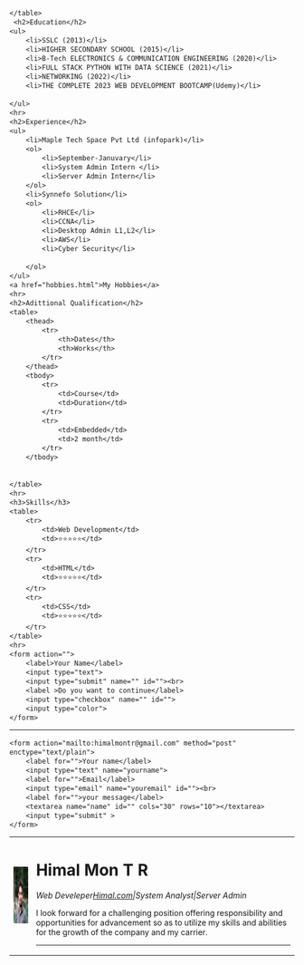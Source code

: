 <!DOCTYPE html>
<html lang="en">
<head>
    <meta charset="UTF-8">
    <meta http-equiv="X-UA-Compatible" content="IE=edge">
    <meta name="viewport" content="width=device-width, initial-scale=1.0">
    <title>Himals website</title>
</head>
<body>
    <table cellspacing="20">
        <tr>
            <td><img src="Himal.jpg" alt="himal profile picture" height="100px"></td>
            <td> <h1>Himal Mon T R</h1>
                <p><em>Web Develeper<a href="www.himal.com">Himal.com</a>|System Analyst|Server Admin</em></p>
                <p>I look forward for a challenging position offering responsibility and opportunities for advancement so as to utilize my skills and abilities for the growth of the company and my carrier.</p>
                <hr>
            </td>
        </tr>
        
    </table>
     <h2>Education</h2>
    <ul>
        <li>SSLC (2013)</li>
        <li>HIGHER SECONDARY SCHOOL (2015)</li>
        <li>B-Tech ELECTRONICS & COMMUNICATION ENGINEERING (2020)</li>
        <li>FULL STACK PYTHON WITH DATA SCIENCE (2021)</li>
        <li>NETWORKING (2022)</li>
        <li>THE COMPLETE 2023 WEB DEVELOPMENT BOOTCAMP(Udemy)</li>

    </ul>
    <hr>
    <h2>Experience</h2>
    <ul>
        <li>Maple Tech Space Pvt Ltd (infopark)</li>
        <ol>
            <li>September-Januvary</li>
            <li>System Admin Intern </li>
            <li>Server Admin Intern</li>
        </ol>
        <li>Synnefo Solution</li>
        <ol>
            <li>RHCE</li>
            <li>CCNA</li>
            <li>Desktop Admin L1,L2</li>
            <li>AWS</li>
            <li>Cyber Security</li>
        
        </ol>
    </ul>
    <a href="hobbies.html">My Hobbies</a>
    <hr>
    <h2>Adittional Qualification</h2>
    <table>
        <thead>
            <tr>
                <th>Dates</th>
                <th>Works</th>
            </tr>
        </thead>
        <tbody>
            <tr>
                <td>Course</td>
                <td>Duration</td>
            </tr>
            <tr>
                <td>Embedded</td>
                <td>2 month</td>
            </tr>
        </tbody>
    
        
    </table>
    <hr>
    <h3>Skills</h3>
    <table>
        <tr>
            <td>Web Development</td>
            <td>⭐⭐⭐⭐⭐</td>
        </tr>
        <tr>
            <td>HTML</td>
            <td>⭐⭐⭐⭐⭐</td>
        </tr>
        <tr>
            <td>CSS</td>
            <td>⭐⭐⭐⭐⭐</td>
        </tr>
    </table>
    <hr>
    <form action="">
        <label>Your Name</label>
        <input type="text">
        <input type="submit" name="" id=""><br>
        <label >Do you want to continue</label>
        <input type="checkbox" name="" id="">
        <input type="color">
    </form>

<hr>


    <form action="mailto:himalmontr@gmail.com" method="post" enctype="text/plain">
        <label for="">Your name</label>
        <input type="text" name="yourname">
        <label for="">Email</label>
        <input type="email" name="youremail" id=""><br>
        <label for="">your message</label>
        <textarea name="name" id="" cols="30" rows="10"></textarea>
        <input type="submit" >
    </form>

</body>
</html>
